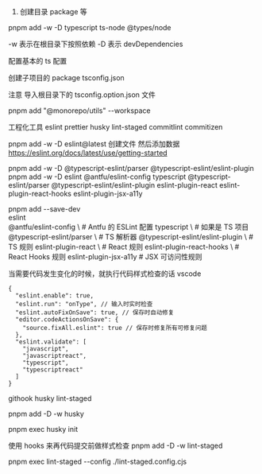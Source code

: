1. 创建目录 package 等

pnpm add -w -D typescript ts-node @types/node

-w 表示在根目录下按照依赖
-D 表示 devDependencies

配置基本的 ts 配置

创建子项目的 package tsconfig.json

注意 导入根目录下的 tsconfig.option.json 文件

pnpm add "@monorepo/utils" --workspace

工程化工具
eslint prettier husky lint-staged commitlint commitizen

pnpm add -w -D eslint@latest
创建文件 然后添加数据
https://eslint.org/docs/latest/use/getting-started

pnpm add -w -D @typescript-eslint/parser @typescript-eslint/eslint-plugin
pnpm add -w -D eslint @antfu/eslint-config typescript @typescript-eslint/parser @typescript-eslint/eslint-plugin
eslint-plugin-react eslint-plugin-react-hooks eslint-plugin-jsx-a11y

pnpm add --save-dev \
eslint \
@antfu/eslint-config \ # Antfu 的 ESLint 配置
typescript \ # 如果是 TS 项目
@typescript-eslint/parser \ # TS 解析器
@typescript-eslint/eslint-plugin \ # TS 规则
eslint-plugin-react \ # React 规则
eslint-plugin-react-hooks \ # React Hooks 规则
eslint-plugin-jsx-a11y # JSX 可访问性规则

当需要代码发生变化的时候，就执行代码样式检查的话
vscode

``` 
{
  "eslint.enable": true,
  "eslint.run": "onType", // 输入时实时检查
  "eslint.autoFixOnSave": true, // 保存时自动修复
  "editor.codeActionsOnSave": {
    "source.fixAll.eslint": true // 保存时修复所有可修复问题
  },
  "eslint.validate": [
    "javascript",
    "javascriptreact",
    "typescript",
    "typescriptreact"
  ]
}
```

githook husky lint-staged

pnpm add -D -w husky

pnpm exec husky init

使用 hooks 来再代码提交前做样式检查
pnpm add -D -w lint-staged

pnpm exec lint-staged --config ./lint-staged.config.cjs